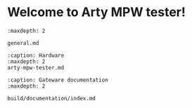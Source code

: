 # Welcome to Arty MPW tester!

```{toctree}
:maxdepth: 2

general.md
```
```{toctree}
:caption: Hardware
:maxdepth: 2
arty-mpw-tester.md
```

```{toctree}
:caption: Gateware documentation
:maxdepth: 2

build/documentation/index.md
```
